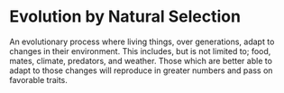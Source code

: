 # Evolution by Natural Selection

An evolutionary process where living things, over generations, adapt to changes in their environment. This includes, but is not limited to; food, mates, climate, predators, and weather. Those which are better able to adapt to those changes will reproduce in greater numbers and pass on favorable traits.